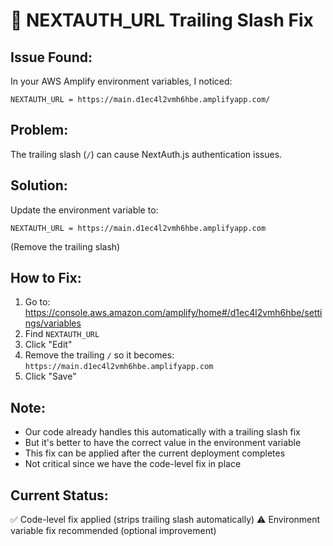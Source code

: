 # 🔧 NEXTAUTH_URL Trailing Slash Fix

## Issue Found:
In your AWS Amplify environment variables, I noticed:
```
NEXTAUTH_URL = https://main.d1ec4l2vmh6hbe.amplifyapp.com/
```

## Problem:
The trailing slash (`/`) can cause NextAuth.js authentication issues.

## Solution:
Update the environment variable to:
```
NEXTAUTH_URL = https://main.d1ec4l2vmh6hbe.amplifyapp.com
```
(Remove the trailing slash)

## How to Fix:
1. Go to: https://console.aws.amazon.com/amplify/home#/d1ec4l2vmh6hbe/settings/variables
2. Find `NEXTAUTH_URL` 
3. Click "Edit"
4. Remove the trailing `/` so it becomes: `https://main.d1ec4l2vmh6hbe.amplifyapp.com`
5. Click "Save"

## Note:
- Our code already handles this automatically with a trailing slash fix
- But it's better to have the correct value in the environment variable
- This fix can be applied after the current deployment completes
- Not critical since we have the code-level fix in place

## Current Status:
✅ Code-level fix applied (strips trailing slash automatically)
⚠️  Environment variable fix recommended (optional improvement)
